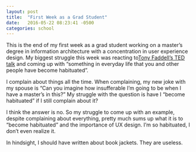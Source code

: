 ```yaml
---
layout: post
title:  "First Week as a Grad Student"
date:   2016-05-22 08:23:41 -0500
categories: school
---
```

This is the end of my first week as a grad student working on a master’s degree in information architecture with a concentration in user experience design. My biggest struggle this week was reacting to[Tony Faddell’s TED talk](https://www.ted.com/talks/tony_fadell_the_first_secret_of_design_is_noticing?language=en) and coming up with “something in everyday life that you and other people have become habituated”.

I complain about things all the time. When complaining, my new joke with my spouse is “Can you imagine how insufferable I’m going to be when I have a master’s in this?” My struggle with the question is have I “become habituated” if I still complain about it?

I think the answer is no. So my struggle to come up with an example, despite complaining about everything, pretty much sums up what it is to “become habituated” and the importance of UX design. I’m so habituated, I don’t even realize it.

In hindsight, I should have written about book jackets. They are useless.
